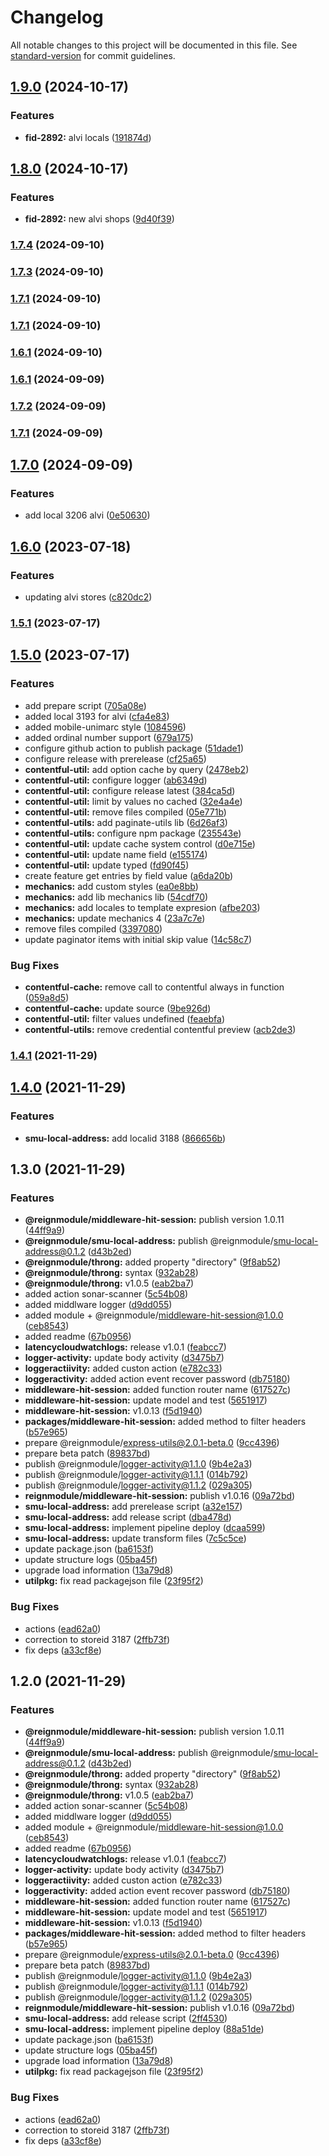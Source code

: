 # Changelog

All notable changes to this project will be documented in this file. See [standard-version](https://github.com/conventional-changelog/standard-version) for commit guidelines.

## [1.9.0](https://github.com/reigncl/reign-utils/compare/@reignmodule/smu-local-address@1.8.0...@reignmodule/smu-local-address@1.9.0) (2024-10-17)


### Features

* **fid-2892:** alvi locals ([191874d](https://github.com/reigncl/reign-utils/commit/191874dacf416a3f68943216090887dd6fb7f6e8))

## [1.8.0](https://github.com/reigncl/reign-utils/compare/@reignmodule/smu-local-address@1.7.4...@reignmodule/smu-local-address@1.8.0) (2024-10-17)


### Features

* **fid-2892:** new alvi shops ([9d40f39](https://github.com/reigncl/reign-utils/commit/9d40f393dbbf567ba511363b4a323edc88682938))

### [1.7.4](https://github.com/reigncl/reign-utils/compare/@reignmodule/smu-local-address@1.7.3...@reignmodule/smu-local-address@1.7.4) (2024-09-10)

### [1.7.3](https://github.com/reigncl/reign-utils/compare/@reignmodule/smu-local-address@1.6.1...@reignmodule/smu-local-address@1.7.3) (2024-09-10)

### [1.7.1](https://github.com/reigncl/reign-utils/compare/@reignmodule/smu-local-address@1.6.1...@reignmodule/smu-local-address@1.7.1) (2024-09-10)

### [1.7.1](https://github.com/reigncl/reign-utils/compare/@reignmodule/smu-local-address@1.6.1...@reignmodule/smu-local-address@1.7.1) (2024-09-10)

### [1.6.1](https://github.com/reigncl/reign-utils/compare/@reignmodule/smu-local-address@1.6.1...@reignmodule/smu-local-address@1.6.1) (2024-09-10)

### [1.6.1](https://github.com/reigncl/reign-utils/compare/@reignmodule/smu-local-address@1.7.2...@reignmodule/smu-local-address@1.6.1) (2024-09-09)

### [1.7.2](https://github.com/reigncl/reign-utils/compare/@reignmodule/smu-local-address@1.7.1...@reignmodule/smu-local-address@1.7.2) (2024-09-09)

### [1.7.1](https://github.com/reigncl/reign-utils/compare/@reignmodule/smu-local-address@1.7.0...@reignmodule/smu-local-address@1.7.1) (2024-09-09)

## [1.7.0](https://github.com/reigncl/reign-utils/compare/@reignmodule/smu-local-address@1.6.0...@reignmodule/smu-local-address@1.7.0) (2024-09-09)


### Features

* add local 3206 alvi ([0e50630](https://github.com/reigncl/reign-utils/commit/0e50630d3adcc7f0156e7769ae584687945f966b))

## [1.6.0](https://github.com/reigncl/reign-utils/compare/@reignmodule/smu-local-address@1.5.1...@reignmodule/smu-local-address@1.6.0) (2023-07-18)


### Features

* updating alvi stores ([c820dc2](https://github.com/reigncl/reign-utils/commit/c820dc2be542e621f88435bf8c123434d870ccd3))

### [1.5.1](https://github.com/reigncl/reign-utils/compare/@reignmodule/smu-local-address@1.5.0...@reignmodule/smu-local-address@1.5.1) (2023-07-17)

## [1.5.0](https://github.com/reigncl/reign-utils/compare/@reignmodule/smu-local-address@1.4.1...@reignmodule/smu-local-address@1.5.0) (2023-07-17)


### Features

* add prepare script ([705a08e](https://github.com/reigncl/reign-utils/commit/705a08e83565b38a8d5c6f57afac743e7a5ba09d))
* added local 3193 for alvi ([cfa4e83](https://github.com/reigncl/reign-utils/commit/cfa4e832d09310194110d00173b8f40565aac297))
* added mobile-unimarc style ([1084596](https://github.com/reigncl/reign-utils/commit/108459670d37ea960a1e6ca8bcbe36fa961d8e0e))
* added ordinal number support ([679a175](https://github.com/reigncl/reign-utils/commit/679a175c16759009dc0f7b825fa55ab82cfdf1b4))
* configure github action to publish package ([51dade1](https://github.com/reigncl/reign-utils/commit/51dade16c32767d7d309ea33217f737875070130))
* configure release with prerelease ([cf25a65](https://github.com/reigncl/reign-utils/commit/cf25a65448b6d02a08c8e9d8001e01b00ebbc6aa))
* **contentful-util:** add option cache by query ([2478eb2](https://github.com/reigncl/reign-utils/commit/2478eb2380305ac393a8fa2da8ae1a21cb338ea9))
* **contentful-util:** configure logger ([ab6349d](https://github.com/reigncl/reign-utils/commit/ab6349df327f1585e5a1f47dfb44de18597b95c1))
* **contentful-util:** configure release latest ([384ca5d](https://github.com/reigncl/reign-utils/commit/384ca5da40f444166ce56612a6a4a092856e2904))
* **contentful-util:** limit by values no cached ([32e4a4e](https://github.com/reigncl/reign-utils/commit/32e4a4ead85e9386abe51a6dae4b37d11e07a34c))
* **contentful-util:** remove files compiled ([05e771b](https://github.com/reigncl/reign-utils/commit/05e771bffae5d707ed37d7616837c30dab345cb5))
* **contentful-utils:** add paginate-utils lib ([6d26af3](https://github.com/reigncl/reign-utils/commit/6d26af3d5ac058076900d66f0787e370607b2060))
* **contentful-utils:** configure npm package ([235543e](https://github.com/reigncl/reign-utils/commit/235543ea98274f45b28cc18cc04a93704572b86d))
* **contentful-util:** update cache system control ([d0e715e](https://github.com/reigncl/reign-utils/commit/d0e715ec75f9ed17aa0ad891c7f91ae8142b6a50))
* **contentful-util:** update name field ([e155174](https://github.com/reigncl/reign-utils/commit/e1551740399019e3cf5491e9068a51993ba6eeb9))
* **contentful-util:** update typed ([fd90f45](https://github.com/reigncl/reign-utils/commit/fd90f45a3089afd43fb224cf9b47966119356860))
* create feature get entries by field value ([a6da20b](https://github.com/reigncl/reign-utils/commit/a6da20b600ef6bfca0553c46a000b02b10ea5c05))
* **mechanics:** add custom styles ([ea0e8bb](https://github.com/reigncl/reign-utils/commit/ea0e8bb15886e4868d55c887b445251b1ce7283f))
* **mechanics:** add lib mechanics lib ([54cdf70](https://github.com/reigncl/reign-utils/commit/54cdf70f48a9c2a4719b7234d1d780c4735c3f09))
* **mechanics:** add locales to template expresion ([afbe203](https://github.com/reigncl/reign-utils/commit/afbe203688e221327f717fcc8cb29b32e9d9b849))
* **mechanics:** update mechanics 4 ([23a7c7e](https://github.com/reigncl/reign-utils/commit/23a7c7edd924a0c4d09960aa900400c793a5174e))
* remove files compiled ([3397080](https://github.com/reigncl/reign-utils/commit/3397080ed9632025e4c5466f56d9a0184c87c6b7))
* update paginator items with initial skip value ([14c58c7](https://github.com/reigncl/reign-utils/commit/14c58c700c09a948c1e06ececbf99c8931989b03))


### Bug Fixes

* **contentful-cache:** remove call to contentful always in function ([059a8d5](https://github.com/reigncl/reign-utils/commit/059a8d57a7c2f7d4f5d576fef8f0ab4bc101eaec))
* **contentful-cache:** update source ([9be926d](https://github.com/reigncl/reign-utils/commit/9be926d046d6180dde80c50d571a8ccca26a5f0b))
* **contentful-util:** filter values undefined ([feaebfa](https://github.com/reigncl/reign-utils/commit/feaebfa2681cd43b521f1e86ace19f056580cfac))
* **contentful-utils:** remove credential contentful preview ([acb2de3](https://github.com/reigncl/reign-utils/commit/acb2de34a19f2bc5a6e7f899a99e787716983b57))

### [1.4.1](https://github.com/reigncl/reign-utils/compare/@reignmodule/smu-local-address@1.4.0...@reignmodule/smu-local-address@1.4.1) (2021-11-29)

## [1.4.0](https://github.com/reigncl/reign-utils/compare/@reignmodule/smu-local-address@1.3.0...@reignmodule/smu-local-address@1.4.0) (2021-11-29)


### Features

* **smu-local-address:** add localid 3188 ([866656b](https://github.com/reigncl/reign-utils/commit/866656b25020caa7b31028b71d8a03aa48dc570f))

## 1.3.0 (2021-11-29)


### Features

* **@reignmodule/middleware-hit-session:** publish version 1.0.11 ([44ff9a9](https://github.com/reigncl/reign-utils/commit/44ff9a96ae3e87838850fcd9a8be13a99dc0723d))
* **@reignmodule/smu-local-address:** publish @reignmodule/smu-local-address@0.1.2 ([d43b2ed](https://github.com/reigncl/reign-utils/commit/d43b2ed024b888b32746ed6b968d719fbb6c99c8))
* **@reignmodule/throng:** added property "directory" ([9f8ab52](https://github.com/reigncl/reign-utils/commit/9f8ab529d09e4862f7a6bf777d4db4ff8e6b57ca))
* **@reignmodule/throng:** syntax ([932ab28](https://github.com/reigncl/reign-utils/commit/932ab2822cf7ed777092d179463d070bbb9e2151))
* **@reignmodule/throng:** v1.0.5 ([eab2ba7](https://github.com/reigncl/reign-utils/commit/eab2ba7c62520ee4662714d3cbe37d2d54cbf9a5))
* added action sonar-scanner ([5c54b08](https://github.com/reigncl/reign-utils/commit/5c54b084d21554201dcc87af42d7666659013e28))
* added middlware logger ([d9dd055](https://github.com/reigncl/reign-utils/commit/d9dd055925feb39644cfd29612fc0be864e0242e))
* added module + @reignmodule/middleware-hit-session@1.0.0 ([ceb8543](https://github.com/reigncl/reign-utils/commit/ceb85435b6789481b1d4f703c58c3a401198b834))
* added readme ([67b0956](https://github.com/reigncl/reign-utils/commit/67b09566f9c191e29e866afa54f4a4e622f25c50))
* **latencycloudwatchlogs:** release v1.0.1 ([feabcc7](https://github.com/reigncl/reign-utils/commit/feabcc792117a0516ef754eea9f988d7e3ea0dfa))
* **logger-activity:** update body activity ([d3475b7](https://github.com/reigncl/reign-utils/commit/d3475b72395ab1028cbf4b61088cfec0fe6525bd))
* **loggeractiivity:** added custon action ([e782c33](https://github.com/reigncl/reign-utils/commit/e782c33140f89e42abaf5fea44ead39eaf0b67c3))
* **loggeractivity:** added action event recover password ([db75180](https://github.com/reigncl/reign-utils/commit/db7518090bf7b8e9574ad7d5316e7d9eac3f1c6c))
* **middleware-hit-session:** added function router name ([617527c](https://github.com/reigncl/reign-utils/commit/617527c1806bea4288b3d2e4e526bad2b2d96c7e))
* **middleware-hit-session:** update model and test ([5651917](https://github.com/reigncl/reign-utils/commit/5651917822faaf3873347ff0ac7d2729d4631464))
* **middleware-hit-session:** v1.0.13 ([f5d1940](https://github.com/reigncl/reign-utils/commit/f5d1940c45753e3eaf2ff46854b583addbb2179d))
* **packages/middleware-hit-session:** added method to filter headers ([b57e965](https://github.com/reigncl/reign-utils/commit/b57e9652cc07b181d9be5209412249a953db9b22))
* prepare @reignmodule/express-utils@2.0.1-beta.0 ([9cc4396](https://github.com/reigncl/reign-utils/commit/9cc4396b17729497481c6fa319f6b0e6fac0c08f))
* prepare beta patch ([89837bd](https://github.com/reigncl/reign-utils/commit/89837bdb30165403977751e4f701b44b76f2c620))
* publish @reignmodule/logger-activity@1.1.0 ([9b4e2a3](https://github.com/reigncl/reign-utils/commit/9b4e2a3eccf6c101ce3decab354db3b99bb614ae))
* publish @reignmodule/logger-activity@1.1.1 ([014b792](https://github.com/reigncl/reign-utils/commit/014b7929c10157c7ca18173decc28b8931c7208a))
* publish @reignmodule/logger-activity@1.1.2 ([029a305](https://github.com/reigncl/reign-utils/commit/029a30516032936a3f0ae977494721b04d038c0b))
* **reignmodule/middleware-hit-session:** publish v1.0.16 ([09a72bd](https://github.com/reigncl/reign-utils/commit/09a72bd60a5f894cf1c319289c74d46cce05bc0d))
* **smu-local-address:** add prerelease script ([a32e157](https://github.com/reigncl/reign-utils/commit/a32e15718089d2b3f5dd7c5ac541c35683200dbd))
* **smu-local-address:** add release script ([dba478d](https://github.com/reigncl/reign-utils/commit/dba478d0ac14efd3e223c9edfdb1505ffe0284db))
* **smu-local-address:** implement pipeline deploy ([dcaa599](https://github.com/reigncl/reign-utils/commit/dcaa599255616bee8e86a1dd6537c0365a1b0176))
* **smu-local-address:** update transform files ([7c5c5ce](https://github.com/reigncl/reign-utils/commit/7c5c5ce1a2f1fbdc7382632b10f946d742ad18be))
* update package.json ([ba6153f](https://github.com/reigncl/reign-utils/commit/ba6153f6efcc8eb8e5c43ffd1917cf4258ed42d5))
* update structure logs ([05ba45f](https://github.com/reigncl/reign-utils/commit/05ba45f019f5cc372cf94557a0e9e5fdc4a85608))
* upgrade load information ([13a79d8](https://github.com/reigncl/reign-utils/commit/13a79d80cd42c482ef17356d361436ec38d7a224))
* **utilpkg:** fix read packagejson file ([23f95f2](https://github.com/reigncl/reign-utils/commit/23f95f2f0ea77ab8e1ca43d2f75272ba2952e6f2))


### Bug Fixes

* actions ([ead62a0](https://github.com/reigncl/reign-utils/commit/ead62a0d797e6a6b320c2896eb1b41737bc5999e))
* correction to storeid 3187 ([2ffb73f](https://github.com/reigncl/reign-utils/commit/2ffb73f329583e4a0d9bdf931cb00f6180656400))
* fix deps ([a33cf8e](https://github.com/reigncl/reign-utils/commit/a33cf8ed96a2408ef396192d209dda12fdb4007f))

## 1.2.0 (2021-11-29)


### Features

* **@reignmodule/middleware-hit-session:** publish version 1.0.11 ([44ff9a9](https://github.com/reigncl/reign-utils/commit/44ff9a96ae3e87838850fcd9a8be13a99dc0723d))
* **@reignmodule/smu-local-address:** publish @reignmodule/smu-local-address@0.1.2 ([d43b2ed](https://github.com/reigncl/reign-utils/commit/d43b2ed024b888b32746ed6b968d719fbb6c99c8))
* **@reignmodule/throng:** added property "directory" ([9f8ab52](https://github.com/reigncl/reign-utils/commit/9f8ab529d09e4862f7a6bf777d4db4ff8e6b57ca))
* **@reignmodule/throng:** syntax ([932ab28](https://github.com/reigncl/reign-utils/commit/932ab2822cf7ed777092d179463d070bbb9e2151))
* **@reignmodule/throng:** v1.0.5 ([eab2ba7](https://github.com/reigncl/reign-utils/commit/eab2ba7c62520ee4662714d3cbe37d2d54cbf9a5))
* added action sonar-scanner ([5c54b08](https://github.com/reigncl/reign-utils/commit/5c54b084d21554201dcc87af42d7666659013e28))
* added middlware logger ([d9dd055](https://github.com/reigncl/reign-utils/commit/d9dd055925feb39644cfd29612fc0be864e0242e))
* added module + @reignmodule/middleware-hit-session@1.0.0 ([ceb8543](https://github.com/reigncl/reign-utils/commit/ceb85435b6789481b1d4f703c58c3a401198b834))
* added readme ([67b0956](https://github.com/reigncl/reign-utils/commit/67b09566f9c191e29e866afa54f4a4e622f25c50))
* **latencycloudwatchlogs:** release v1.0.1 ([feabcc7](https://github.com/reigncl/reign-utils/commit/feabcc792117a0516ef754eea9f988d7e3ea0dfa))
* **logger-activity:** update body activity ([d3475b7](https://github.com/reigncl/reign-utils/commit/d3475b72395ab1028cbf4b61088cfec0fe6525bd))
* **loggeractiivity:** added custon action ([e782c33](https://github.com/reigncl/reign-utils/commit/e782c33140f89e42abaf5fea44ead39eaf0b67c3))
* **loggeractivity:** added action event recover password ([db75180](https://github.com/reigncl/reign-utils/commit/db7518090bf7b8e9574ad7d5316e7d9eac3f1c6c))
* **middleware-hit-session:** added function router name ([617527c](https://github.com/reigncl/reign-utils/commit/617527c1806bea4288b3d2e4e526bad2b2d96c7e))
* **middleware-hit-session:** update model and test ([5651917](https://github.com/reigncl/reign-utils/commit/5651917822faaf3873347ff0ac7d2729d4631464))
* **middleware-hit-session:** v1.0.13 ([f5d1940](https://github.com/reigncl/reign-utils/commit/f5d1940c45753e3eaf2ff46854b583addbb2179d))
* **packages/middleware-hit-session:** added method to filter headers ([b57e965](https://github.com/reigncl/reign-utils/commit/b57e9652cc07b181d9be5209412249a953db9b22))
* prepare @reignmodule/express-utils@2.0.1-beta.0 ([9cc4396](https://github.com/reigncl/reign-utils/commit/9cc4396b17729497481c6fa319f6b0e6fac0c08f))
* prepare beta patch ([89837bd](https://github.com/reigncl/reign-utils/commit/89837bdb30165403977751e4f701b44b76f2c620))
* publish @reignmodule/logger-activity@1.1.0 ([9b4e2a3](https://github.com/reigncl/reign-utils/commit/9b4e2a3eccf6c101ce3decab354db3b99bb614ae))
* publish @reignmodule/logger-activity@1.1.1 ([014b792](https://github.com/reigncl/reign-utils/commit/014b7929c10157c7ca18173decc28b8931c7208a))
* publish @reignmodule/logger-activity@1.1.2 ([029a305](https://github.com/reigncl/reign-utils/commit/029a30516032936a3f0ae977494721b04d038c0b))
* **reignmodule/middleware-hit-session:** publish v1.0.16 ([09a72bd](https://github.com/reigncl/reign-utils/commit/09a72bd60a5f894cf1c319289c74d46cce05bc0d))
* **smu-local-address:** add release script ([2ff4530](https://github.com/reigncl/reign-utils/commit/2ff4530ee097c42651d0272a4e96f73b4bf40d31))
* **smu-local-address:** implement pipeline deploy ([88a51de](https://github.com/reigncl/reign-utils/commit/88a51de81638f10a1ca18ff229b4fff4393afc9c))
* update package.json ([ba6153f](https://github.com/reigncl/reign-utils/commit/ba6153f6efcc8eb8e5c43ffd1917cf4258ed42d5))
* update structure logs ([05ba45f](https://github.com/reigncl/reign-utils/commit/05ba45f019f5cc372cf94557a0e9e5fdc4a85608))
* upgrade load information ([13a79d8](https://github.com/reigncl/reign-utils/commit/13a79d80cd42c482ef17356d361436ec38d7a224))
* **utilpkg:** fix read packagejson file ([23f95f2](https://github.com/reigncl/reign-utils/commit/23f95f2f0ea77ab8e1ca43d2f75272ba2952e6f2))


### Bug Fixes

* actions ([ead62a0](https://github.com/reigncl/reign-utils/commit/ead62a0d797e6a6b320c2896eb1b41737bc5999e))
* correction to storeid 3187 ([2ffb73f](https://github.com/reigncl/reign-utils/commit/2ffb73f329583e4a0d9bdf931cb00f6180656400))
* fix deps ([a33cf8e](https://github.com/reigncl/reign-utils/commit/a33cf8ed96a2408ef396192d209dda12fdb4007f))
